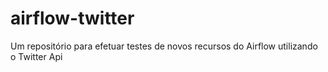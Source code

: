 # airflow-twitter
Um repositório para efetuar testes de novos recursos do Airflow utilizando o Twitter Api
